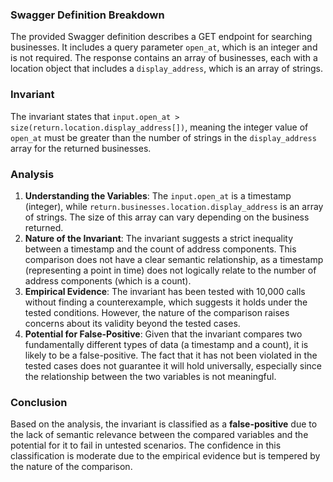 ### Swagger Definition Breakdown
The provided Swagger definition describes a GET endpoint for searching businesses. It includes a query parameter `open_at`, which is an integer and is not required. The response contains an array of businesses, each with a location object that includes a `display_address`, which is an array of strings.

### Invariant
The invariant states that `input.open_at > size(return.location.display_address[])`, meaning the integer value of `open_at` must be greater than the number of strings in the `display_address` array for the returned businesses.

### Analysis
1. **Understanding the Variables**: The `input.open_at` is a timestamp (integer), while `return.businesses.location.display_address` is an array of strings. The size of this array can vary depending on the business returned.
2. **Nature of the Invariant**: The invariant suggests a strict inequality between a timestamp and the count of address components. This comparison does not have a clear semantic relationship, as a timestamp (representing a point in time) does not logically relate to the number of address components (which is a count).
3. **Empirical Evidence**: The invariant has been tested with 10,000 calls without finding a counterexample, which suggests it holds under the tested conditions. However, the nature of the comparison raises concerns about its validity beyond the tested cases.
4. **Potential for False-Positive**: Given that the invariant compares two fundamentally different types of data (a timestamp and a count), it is likely to be a false-positive. The fact that it has not been violated in the tested cases does not guarantee it will hold universally, especially since the relationship between the two variables is not meaningful.

### Conclusion
Based on the analysis, the invariant is classified as a **false-positive** due to the lack of semantic relevance between the compared variables and the potential for it to fail in untested scenarios. The confidence in this classification is moderate due to the empirical evidence but is tempered by the nature of the comparison.
